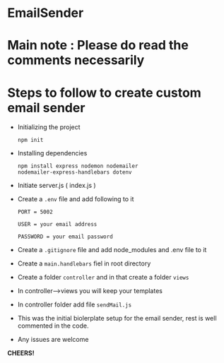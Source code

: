 # EmailSender
# Main note : Please do read the comments necessarily
# Steps to follow to create custom email sender

* Initializing the project

    <code>npm init</code>

* Installing dependencies

   <code>npm install express nodemon nodemailer nodemailer-express-handlebars dotenv</code>
   
* Initiate server.js ( index.js )

* Create a <code>.env</code> file and add following to it

  <code>PORT = 5002</code>
  
  <code>USER = your email address</code>
  
  <code>PASSWORD = your email password</code>

* Create a <code>.gitignore</code> file and add node_modules and .env file to it

* Create a <code>main.handlebars</code> fiel in root directory

* Create a folder <code>controller</code> and in that create a folder <code>views</code>

* In controller-->views you will keep your templates

* In controller folder add file <code>sendMail.js</code>

* This was the initial biolerplate setup for the email sender, rest is well commented in the code.

* Any issues are welcome

**CHEERS!**
